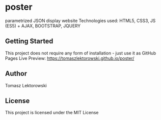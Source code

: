 # poster

parametrized JSON display website
Technologies used:
HTML5,
CSS3,
JS (ES5) + AJAX,
BOOTSTRAP,
JQUERY


## Getting Started

This project does not require any form of installation - just use it as GitHub Pages Live Preview: 
https://tomaszlektorowski.github.io/poster/


## Author

Tomasz Lektorowski


## License

This project is licensed under the MIT License
